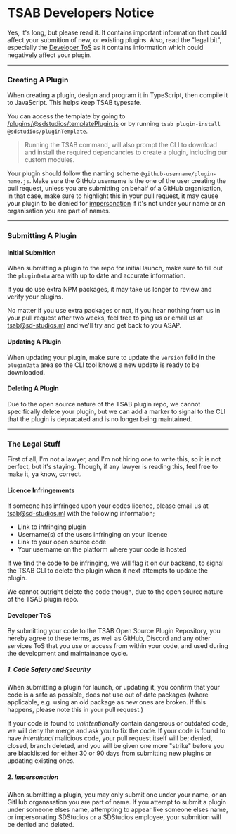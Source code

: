 # TSAB Developers Notice

Yes, it's long, but please read it. It contains important information that could affect your submition of new, or existing plugins. Also, read the "legal bit", especially the [Developer ToS](#developer-tos) as it contains information which could negatively affect your plugin.

---

### Creating A Plugin
When creating a plugin, design and program it in TypeScript, then compile it to JavaScript. This helps keep TSAB typesafe.

You can access the template by going to [/plugins/@sdstudios/templatePlugin.js](/plugins/@sdstudios/templatePlugin.js) or by running ```tsab plugin-install @sdstudios/pluginTemplate```. 
> Running the TSAB command, will also prompt the CLI to download and install the required dependancies to create a plugin, including our custom modules.

Your plugin should follow the naming scheme `@github-username/plugin-name.js`. Make sure the GitHub username is the one of the user creating the pull request, unless you are submitting on behalf of a GitHub organisation, in that case, make sure to highlight this in your pull request, it may cause your plugin to be denied for [impersonation](#2-impersonation) if it's not under your name or an organisation you are part of names.

---

### Submitting A Plugin

#### Initial Submition
When submitting a plugin to the repo for initial launch, make sure to fill out the `pluginData` area with up to date and accurate information.

If you do use extra NPM packages, it may take us longer to review and verify your plugins.

No matter if you use extra packages or not, if you hear nothing from us in your pull request after two weeks, feel free to ping us or email us at [tsab@sd-studios.ml](mailto:tsab@sd-studios.ml) and we'll try and get back to you ASAP.

#### Updating A Plugin
When updating your plugin, make sure to update the `version` feild in the `pluginData` area so the CLI tool knows a new update is ready to be downloaded.

#### Deleting A Plugin
Due to the open source nature of the TSAB plugin repo, we cannot specifically delete your plugin, but we can add a marker to signal to the CLI that the plugin is depracated and is no longer being maintained.

---

### The Legal Stuff
First of all, I'm not a lawyer, and I'm not hiring one to write this, so it is not perfect, but it's staying. Though, if any lawyer is reading this, feel free to make it, ya know, correct.

#### Licence Infringements
If someone has infringed upon your codes licence, please email us at [tsab@sd-studios.ml](mailto:tsab@sd-studios.ml) with the following information;

* Link to infringing plugin
* Username(s) of the users infringing on your licence
* Link to your open source code
* Your username on the platform where your code is hosted

If we find the code to be infringing, we will flag it on our backend, to signal the TSAB CLI to delete the plugin when it next attempts to update the plugin.

We cannot outright delete the code though, due to the open source nature of the TSAB plugin repo.

#### Developer ToS
By submitting your code to the TSAB Open Source Plugin Repository, you hereby agree to these terms, as well as GitHub, Discord and any other services ToS that you use or access from within your code, and used during the development and maintainance cycle.

##### 1. Code Safety and Security
When submitting a plugin for launch, or updating it, you confirm that your code is a safe as possible, does not use out of date packages (where applicable, e.g. using an old package as new ones are broken. If this happens, please note this in your pull request.)

If your code is found to _unintentionally_ contain dangerous or outdated code, we will deny the merge and ask you to fix the code. If your code is found to have _intentional_ malicious code, your pull request itself will be; denied, closed, branch deleted, and you will be given one more "strike" before you are blacklisted for either 30 or 90 days from submitting new plugins or updating existing ones.

##### 2. Impersonation
When submitting a plugin, you may only submit one under your name, or an GitHub organasation you are part of name. If you attempt to submit a plugin under someone elses name, attempting to appear like someone elses name, or impersonating SDStudios or a SDStudios employee, your submition will be denied and deleted.

